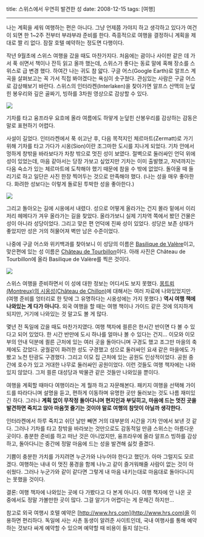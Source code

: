title: 스위스에서 우연히 발견한 성
date: 2008-12-15
tags: [여행]

---
나는 계획을 세워 여행하는 편은 아니다. 그냥 언제쯤 가야지 하고 생각하고 있다가 여건이 되면 한 1~2주 전부터 부랴부랴 준비를 한다. 즉흥적으로 여행을 결정하니 계획을 제대로 짤 리 없다. 잠잘 호텔 예약하는 정도면 다행이다.
<!--more-->

작년 9월초에 스위스 여행을 갔을 때도 마찬가지다. 처음에는 괌이나 사이판 같은 데 가서 푹 쉬면서 책이나 잔득 읽고 올까 했는데, 스위스가 좋다는 동료 말에 혹해 장소를 스위스로 급 변경 했다. 하여간 나는 귀도 참 얇다. 구글 어스(Google Earth)로 알프스 계곡을 살펴보고는 꼭 가서 직접 봐야겠다는 욕심이 솟구쳤다. 관심있는 사람은 구글 어스로 감상해보기 바란다. 스위스의 인터라켄(Interlaken)을 찾아가면 알프스 산맥의 눈덮힌 봉우리와 깊은 골짜기, 빙하를 3차원 영상으로 감상할 수 있다.

![](2008-12-15-1.png)

기차를 타고 융프라우 요흐에 올라 여름에도 하얗게 눈덮힌 산봉우리를 감상하는 감동은 말로 표현하기 어렵다.

사설이 길었다. 인터라켄에서 푹 쉬고난 후, 다음 목적지인 체르마트(Zermatt)로 가기 위해 기차를 타고 가다가 시옹(Sion)이란 조그마한 도시를 지나게 되었다. 기차 안에서 멍하게 창밖을 바라보다가 차창 밖으로 멋진 성이 보였다. 절벽으로 둘러싸인 언덕 위에 성이 있었는데, 마음 같아서는 당장 가보고 싶었지만 기차는 이미 출발했고, 저녁까지는 다음 숙소가 있는 체르마트에 도착해야 했기 때문에 참을 수 밖에 없었다. 돌아올 때 들리기로 하고 일단은 사진 한장 찍어두는 것으로 만족해야 했다. (나는 성을 매우 좋아한다. 화려한 성보다는 이렇게 돌로된 투박한 성을 좋아한다.)

![](2008-12-15-2.jpg)

그리고 돌아오는 길에 시옹에서 내렸다. 성으로 어떻게 올라가는 건지 몰라 밑에서 이리저리 헤메다가 겨우 올라가는 길을 찾았다. 올라가보니 실제 기차역 쪽에서 봤던 건물은 성이 아니라 성당이었다. 그리고 맞은 편 언덕에 진짜 성이 있었다. 성당은 보존 상태가 좋았지만 성은 거의 허물어져 벽만 남은 수준이었다.

나중에 구글 어스와 위키백과를 찾아보니 이 성당의 이름은 [Basilique de Valère](http://en.wikipedia.org/wiki/Basilique_de_Val%C3%A8re)이고, 맞은편에 있는 성 이름은 [Château de Tourbillon](http://en.wikipedia.org/wiki/Ch%C3%A2teau_de_Tourbillon)이다. 아래 사진은 Château de Tourbillon에 올라 Basilique de Valère를 찍은 것이다.

![](2008-12-15-3.jpg)

스위스 여행을 준비하면서 이 성에 대한 정보는 어디서도 보지 못했다. [몽트뢰(Montreux)의 시옹성(Château de Chillon)](http://en.wikipedia.org/wiki/Ch%C3%A2teau_de_Chillon)에 대해서는 여러 자료에 나와있었지만. (여행 준비를 엉터리로 한 탓에 그 유명하다는 시옹성에는 가지 못했다.) **역시 여행 책에 나와있는 게 다가 아니다.** 외국 여행을 할 때는 여행 책이나 가이드 같은 것에 의지하게 되지만, 거기에 나와있는 것 말고도 볼 게 많다.

몇년 전 독일에 갔을 때도 마찬가지였다. 여행 책자에 쾰른은 한시간 반이면 다 볼 수 있다고 되어 있었다. 한 시간 반만에 도시 하나를 얼마나 볼 수 있다는 건지... 이모와 이모부의 안내 덕분에 쾰른 근처에 있는 여러 곳을 돌아다니며 구경도 했고 조그만 마을의 축제에도 갔었다. 궁궐같이 화려한 성도 구경했고 성으로 둘러싸인 요새 같은 마을에도 가봤고 노천 탄광도 구경했다. 그리고 이모 집 근처에 있는 공원도 인상적이었다. 공원 중간에 호수가 있고 거대한 나무로 둘러싸인 공원이었다. 이런 것들도 여행 책자에는 나와있지 않았다. 그저 쾰른 대성당과 박물관 같은 것들만 나와있을 뿐이다.

여행을 계획할 때마다 여행이라는 게 뭘까 하고 자문해본다. 패키지 여행을 선택해 가이드를 따라다니며 설명을 듣고, 편하게 이동하며 유명한 곳만 둘러보는 것도 나름 재미있긴 하다. 그러나 **계획 없이 무작정 돌아다니며 현지인과 부딪히고, 마음에 드는 멋진 곳을 발견하면 죽치고 앉아 마음껏 즐기는 것이야 말로 여행의 참맛이 아닐까 생각한다.**

인터라켄에서 하루 죽치고 쉬던 날만 빼면 거의 대부분의 시간을 기차 안에서 보낸 것 같다. 그러나 기차를 타고 창밖을 바라보는 것만으로도 감동적일 만큼 스위스는 아름다운 곳이다. 충분한 준비를 하고 떠난 것은 아니었지만, 융프라우에 올라 알프스 빙하를 감상하고, 돌아다니는 중간에 정말 마음에 드는 성을 발견해 싫컷 즐겼다.

기쁨이 충분한 가치를 가지려면 누군가와 나누어야 한다고 했던가. 아마 그럴지도 모르겠다. 여행하는 내내 이 멋진 풍경을 함께 나누고 같이 즐거워해줄 사람이 없는 것이 아쉬웠다. 그러나 누군가와 같이 같다면 그렇게 내 마음 내키는대로 마음대로 돌아다니지는 못했을 것이다.

결론: 여행 책자에 나와있는 곳에 다 가봤다고 다 본게 아니다. 여행 책자에 안 나온 곳 중에서도 정말 가볼만한 곳이 많다. 그걸 알기가 어렵다는 게 문제긴 하지만...

참고로 외국 여행시 호텔 예약은 [http://www.hrs.com](http://www.hrs.com)을 이용하면 편리하다. 독일에 사는 사촌 동생이 알려준 사이트인데, 국내 여행사를 통해 예약하는 것보다 싸게 예약할 수 있으며 예약할 때 비용이 들지 않는다.
